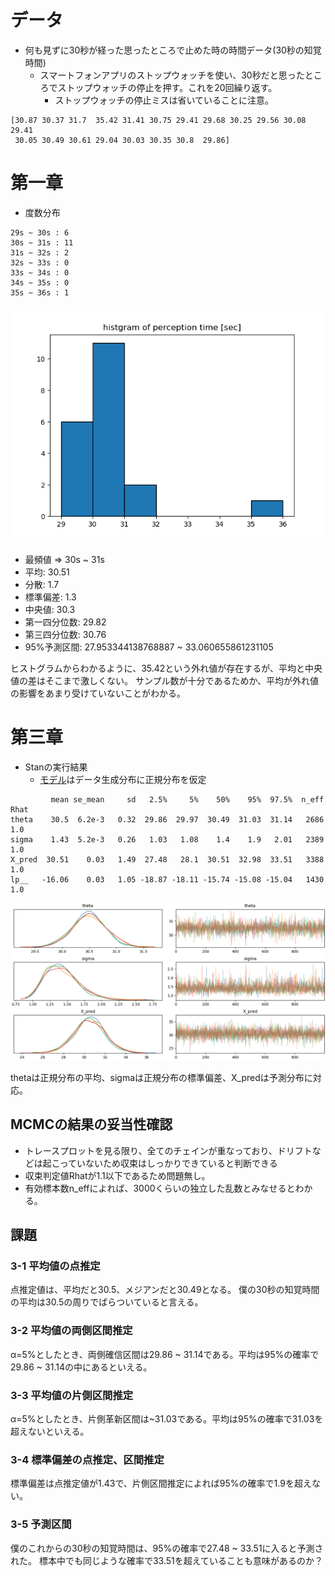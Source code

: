 # データ
- 何も見ずに30秒が経った思ったところで止めた時の時間データ(30秒の知覚時間)
  - スマートフォンアプリのストップウォッチを使い、30秒だと思ったところでストップウォッチの停止を押す。これを20回繰り返す。
    - ストップウォッチの停止ミスは省いていることに注意。

```
[30.87 30.37 31.7  35.42 31.41 30.75 29.41 29.68 30.25 29.56 30.08 29.41
 30.05 30.49 30.61 29.04 30.03 30.35 30.8  29.86]
```

# 第一章
- 度数分布
```
29s ~ 30s : 6
30s ~ 31s : 11
31s ~ 32s : 2
32s ~ 33s : 0
33s ~ 34s : 0
34s ~ 35s : 0
35s ~ 36s : 1
```
![histgram](https://github.com/konabe/openUnivPsyStat/blob/master/img/Figure_1.png?raw=true)

- 最頻値 => 30s ~ 31s
- 平均: 30.51
- 分散: 1.7
- 標準偏差: 1.3
- 中央値: 30.3
- 第一四分位数: 29.82
- 第三四分位数: 30.76
- 95%予測区間: 27.953344138768887 ~ 33.060655861231105

ヒストグラムからわかるように、35.42という外れ値が存在するが、平均と中央値の差はそこまで激しくない。
サンプル数が十分であるためか、平均が外れ値の影響をあまり受けていないことがわかる。

# 第三章
- Stanの実行結果
  - [モデル](https://github.com/konabe/openUnivPsyStat/blob/master/model.stan)はデータ生成分布に正規分布を仮定
```
         mean se_mean     sd   2.5%     5%    50%    95%  97.5%  n_eff   Rhat
theta    30.5  6.2e-3   0.32  29.86  29.97  30.49  31.03  31.14   2686    1.0
sigma    1.43  5.2e-3   0.26   1.03   1.08    1.4    1.9   2.01   2389    1.0
X_pred  30.51    0.03   1.49  27.48   28.1  30.51  32.98  33.51   3388    1.0
lp__   -16.06    0.03   1.05 -18.87 -18.11 -15.74 -15.08 -15.04   1430    1.0
```
![result](https://github.com/konabe/openUnivPsyStat/blob/master/img/Figure_2.png?raw=true)

thetaは正規分布の平均、sigmaは正規分布の標準偏差、X_predは予測分布に対応。

## MCMCの結果の妥当性確認
- トレースプロットを見る限り、全てのチェインが重なっており、ドリフトなどは起こっていないため収束はしっかりできていると判断できる
- 収束判定値Rhatが1.1以下であるため問題無し。
- 有効標本数n_effによれば、3000くらいの独立した乱数とみなせるとわかる。

## 課題
### 3-1 平均値の点推定

点推定値は、平均だと30.5、メジアンだと30.49となる。
僕の30秒の知覚時間の平均は30.5の周りでばらついていると言える。

### 3-2 平均値の両側区間推定

α=5%としたとき、両側確信区間は29.86 ~ 31.14である。平均は95%の確率で29.86 ~ 31.14の中にあるといえる。

### 3-3 平均値の片側区間推定

α=5%としたとき、片側革新区間は~31.03である。平均は95%の確率で31.03を超えないといえる。

### 3-4 標準偏差の点推定、区間推定

標準偏差は点推定値が1.43で、片側区間推定によれば95%の確率で1.9を超えない。

### 3-5 予測区間

僕のこれからの30秒の知覚時間は、95%の確率で27.48 ~ 33.51に入ると予測された。
標本中でも同じような確率で33.51を超えていることも意味があるのか？

